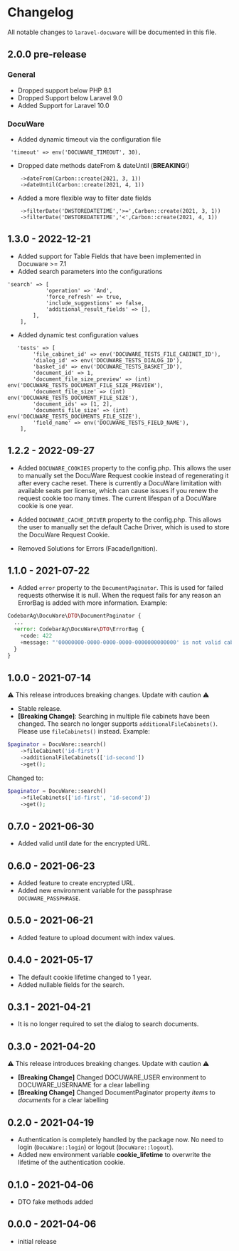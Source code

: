 # Changelog

All notable changes to `laravel-docuware` will be documented in this file.

## 2.0.0 pre-release
### General
- Dropped support below PHP 8.1
- Dropped Support below Laravel 9.0
- Added Support for Laravel 10.0

### DocuWare
- Added dynamic timeout via the configuration file
```
 'timeout' => env('DOCUWARE_TIMEOUT', 30),
```

- Dropped date methods dateFrom & dateUntil (**BREAKING**!)
```
    ->dateFrom(Carbon::create(2021, 3, 1))
    ->dateUntil(Carbon::create(2021, 4, 1))
```

- Added a more flexible way to filter date fields

```
    ->filterDate('DWSTOREDATETIME','>=',Carbon::create(2021, 3, 1))
    ->filterDate('DWSTOREDATETIME','<',Carbon::create(2021, 4, 1))
```


## 1.3.0 - 2022-12-21

- Added support for Table Fields that have been implemented in Docuware >= 7.1
- Added search parameters into the configurations

```
'search' => [
            'operation' => 'And',
            'force_refresh' => true,
            'include_suggestions' => false,
            'additional_result_fields' => [],
        ],
    ],
```

- Added dynamic test configuration values

```
   'tests' => [
        'file_cabinet_id' => env('DOCUWARE_TESTS_FILE_CABINET_ID'),
        'dialog_id' => env('DOCUWARE_TESTS_DIALOG_ID'),
        'basket_id' => env('DOCUWARE_TESTS_BASKET_ID'),
        'document_id' => 1,
        'document_file_size_preview' => (int) env('DOCUWARE_TESTS_DOCUMENT_FILE_SIZE_PREVIEW'),
        'document_file_size' => (int) env('DOCUWARE_TESTS_DOCUMENT_FILE_SIZE'),
        'document_ids' => [1, 2],
        'documents_file_size' => (int) env('DOCUWARE_TESTS_DOCUMENTS_FILE_SIZE'),
        'field_name' => env('DOCUWARE_TESTS_FIELD_NAME'),
    ],
```

## 1.2.2 - 2022-09-27

- Added `DOCUWARE_COOKIES` property to the config.php. This allows the user to manually set the DocuWare Request cookie
  instead of regenerating it after every cache reset. There is currently a DocuWare limitation with available seats per
  license, which can cause issues if you renew the request cookie too many times. The current lifespan of a DocuWare
  cookie is one year.
- Added `DOCUWARE_CACHE_DRIVER` property to the config.php. This allows the user to manually set the default Cache
  Driver, which is used to store the DocuWare Request Cookie.

- Removed Solutions for Errors (Facade/Ignition).

## 1.1.0 - 2021-07-22

- Added `error` property to the `DocumentPaginator`. This is used for failed
  requests otherwise it is null. When the request fails for any reason an
  ErrorBag is added with more information. Example:

```php 
CodebarAg\DocuWare\DTO\DocumentPaginator {
  ...
  +error: CodebarAg\DocuWare\DTO\ErrorBag {
    +code: 422
    +message: "'00000000-0000-0000-0000-0000000000000' is not valid cabinet id"
  }
}
```

## 1.0.0 - 2021-07-14

⚠️ This release introduces breaking changes. Update with caution ⚠️

- Stable release.
- **[Breaking Change]**: Searching in multiple file cabinets have been changed.
  The search no longer supports `additionalFileCabinets()`. Please use
  `fileCabinets()` instead. Example:

```php
$paginator = DocuWare::search()
    ->fileCabinet('id-first')
    ->additionalFileCabinets(['id-second'])
    ->get();
```

Changed to:

```php
$paginator = DocuWare::search()
    ->fileCabinets(['id-first', 'id-second'])
    ->get();
```

## 0.7.0 - 2021-06-30

- Added valid until date for the encrypted URL.

## 0.6.0 - 2021-06-23

- Added feature to create encrypted URL.
- Added new environment variable for the passphrase `DOCUWARE_PASSPHRASE`.

## 0.5.0 - 2021-06-21

- Added feature to upload document with index values.

## 0.4.0 - 2021-05-17

- The default cookie lifetime changed to 1 year.
- Added nullable fields for the search.

## 0.3.1 - 2021-04-21

- It is no longer required to set the dialog to search documents.

## 0.3.0 - 2021-04-20

⚠️ This release introduces breaking changes. Update with caution ⚠️

- **[Breaking Change]** Changed DOCUWARE_USER environment to DOCUWARE_USERNAME
  for a clear labelling
- **[Breaking Change]** Changed DocumentPaginator property *items* to *documents*
  for a clear labelling

## 0.2.0 - 2021-04-19

- Authentication is completely handled by the package now. No need to login
  (`DocuWare::login`) or logout (`DocuWare::logout`).
- Added new environment variable **cookie_lifetime** to overwrite the lifetime
  of the authentication cookie.

## 0.1.0 - 2021-04-06

- DTO fake methods added

## 0.0.0 - 2021-04-06

- initial release
